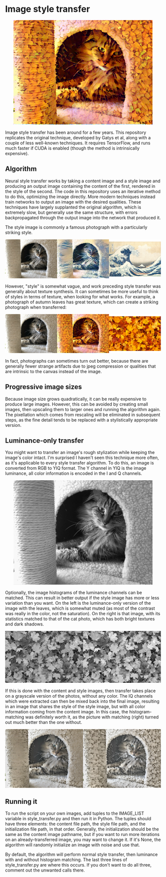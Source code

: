 # Image style transfer #

<p align="center">
<img src="figures/cat_leaves.png" "Image of a cat in the style of a picture of autumn leaves")
</p>

Image style transfer has been around for a few years. This repository replicates the original technique, developed by Gatys et al, along with a couple of less well-known techniques. It requires TensorFlow, and runs much faster if CUDA is enabled (though the method is intrinsically expensive).

## Algorithm ##

Neural style transfer works by taking a content image and a style image and producing an output image containing the content of the first, rendered in the style of the second. The code in this repository uses an iterative method to do this, optimizing the image directly. More modern techniques instead train networks to output an image with the desired qualities. These techniques have largely supplanted the original algorithm, which is extremely slow, but generally use the same structure, with errors backpropagated through the output image into the network that produced it.

The style image is commonly a famous photograph with a particularly striking style.

<p align="center">
<img src="figures/wave_sml.png" alt="Image of the cat in the style of Hokusai's woodblock">
</p>

However, "style" is somewhat vague, and work preceding style transfer was generally about texture synthesis. It can sometimes be more useful to think of styles in terms of texture, when looking for what works. For example, a photograph of autumn leaves has great texture, which can create a striking photograph when transferred:

<p align="center">
<img src="figures/leaves_sml.png" alt="Image of the cat in the style of some leaves">
</p>

In fact, photographs can sometimes turn out better, because there are generally fewer strange artifacts due to jpeg compression or qualities that are intrinsic to the canvas instead of the image.

## Progressive image sizes ##

Because image size grows quadratically, it can be really expensive to produce large images. However, this can be avoided by creating small images, then upscaling them to larger ones and running the algorithm again. The pixellation which comes from rescaling will be eliminated in subsequent steps, as the fine detail tends to be replaced with a stylistically appropriate version.

## Luminance-only transfer ##

You might want to transfer an image's rough stylization while keeping the image's color intact. I'm surprised I haven't seen this technique more often, as it's applicable to every style transfer algorithm. To do this, an image is converted from RGB to YIQ format. The Y channel in YIQ is the image luminance, all color information is encoded in the I and Q channels.

<p align="center">
<img src="figures/cat_lum_sml.png" alt="Cat image with only the luminance channel">
</p>

Optionally, the image histograms of the luminance channels can be matched. This can result in better output if the style image has more or less variation than you want. On the left is the luminance-only version of the image with the leaves, which is somewhat muted (as most of the contrast was really in the color, not the saturation). On the right is that image, with its statistics matched to that of the cat photo, which has both bright textures and dark shadows.

<p align="center">
<img src="figures/leaves_lum_cmp_sml.png" alt="Comparison of histogram-matched and unmatched luminance">
</p>

If this is done with the content and style images, then transfer takes place on a grayscale version of the photos, without any color. The IQ channels which were extracted can then be mixed back into the final image, resulting in an image that shares the style of the style image, but with all color information coming from the content image. In this case, the histogram-matching was definitely worth it, as the picture with matching (right) turned out much better than the one without.

<p align="center">
<img src="figures/cat_lum_cmp_sml.png" alt="Comparison of histogram-matched and unmatched style-transfered images">
</p>

## Running it ##

To run the script on your own images, add tuples to the IMAGE_LIST variable in style_transfer.py and then run it in Python. The tuples should have three elements: the content file path, the style file path, and the initialization file path, in that order. Generally, the initialization should be the same as the content image pathname, but if you want to run more iterations on an already-transferred image, you may want to change it. If it's None, the algorithm will randomly initialize an image with noise and use that.

By default, the algorithm will perform normal style transfer, then luminance with and without histogram matching. The last three lines of style_transfer.py are where this occurs. If you don't want to do all three, comment out the unwanted calls there.
